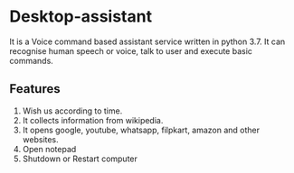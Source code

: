 # Desktop-assistant
It is a Voice command based assistant service written in python 3.7. It can recognise human speech or voice, talk to user and execute basic commands.

## Features
1. Wish us according to time.
2. It collects information from wikipedia.
3. It opens google, youtube, whatsapp, filpkart, amazon and other websites.
4. Open notepad
5. Shutdown or Restart computer
